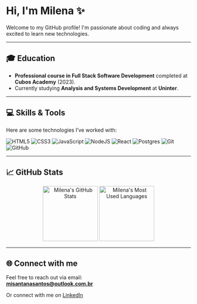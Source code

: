 # Hi, I'm Milena ✨

Welcome to my GitHub profile! I'm passionate about coding and always excited to learn new technologies.

---

## 🎓 Education

- **Professional course in Full Stack Software Development** completed at **Cubos Academy** (2023).
- Currently studying **Analysis and Systems Development** at **Uninter**.

---

## 💻 Skills & Tools

Here are some technologies I’ve worked with:

![HTML5](https://img.shields.io/badge/html5-%23E34F26.svg?style=for-the-badge&logo=html5&logoColor=white)
![CSS3](https://img.shields.io/badge/css3-%231572B6.svg?style=for-the-badge&logo=css3&logoColor=white)
![JavaScript](https://img.shields.io/badge/javascript-%23323330.svg?style=for-the-badge&logo=javascript&logoColor=%23F7DF1E)
![NodeJS](https://img.shields.io/badge/node.js-6DA55F?style=for-the-badge&logo=node.js&logoColor=white)
![React](https://img.shields.io/badge/react-%2320232a.svg?style=for-the-badge&logo=react&logoColor=%2361DAFB)
![Postgres](https://img.shields.io/badge/postgres-%23316192.svg?style=for-the-badge&logo=postgresql&logoColor=white)
![Git](https://img.shields.io/badge/git-%23F05033.svg?style=for-the-badge&logo=git&logoColor=white)
![GitHub](https://img.shields.io/badge/github-%23121011.svg?style=for-the-badge&logo=github&logoColor=white)

---

## 📈 GitHub Stats

<div align="center">
  <img src="https://github-readme-stats.vercel.app/api?username=misantanadev&show_icons=true&theme=radical" alt="Milena's GitHub Stats" height="150" />
  <img src="https://github-readme-stats.vercel.app/api/top-langs/?username=misantanadev&layout=compact&theme=radical" alt="Milena's Most Used Languages" height="150" />
</div>

---

## 🌐 Connect with me

Feel free to reach out via email:  
**misantanasantos@outlook.com.br**

Or connect with me on [LinkedIn](https://www.linkedin.com/in/milena-s-santos/)
